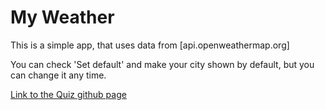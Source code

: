 # My Weather

This is a simple app, that uses data from [api.openweathermap.org]

You can check 'Set default' and make your city shown by default,
but you can change it any time.

[Link to the Quiz github page](https://filipx.github.io/my-weather/)

